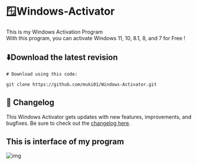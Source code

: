 # 🪟Windows-Activator

This is my Windows Activation Program <br/>
With this program, you can activate Windows 11, 10, 8.1, 8, and 7 for Free !

## ⬇️Download the latest revision
```
# Download using this code:

git clone https://github.com/muki01/Windows-Activator.git
```

## :scroll: Changelog
This Windows Activator gets updates with new features, improvements, and bugfixes.
Be sure to check out the [changelog here]().

## This is interface of my program
![img](https://user-images.githubusercontent.com/75759731/148438309-08e998e5-03a8-4f48-b750-479c9caea8a0.PNG)
